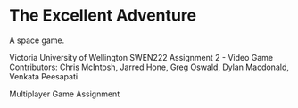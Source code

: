 The Excellent Adventure
========
A space game.

Victoria University of Wellington SWEN222 Assignment 2 - Video Game
Contributors: Chris McIntosh, Jarred Hone, Greg Oswald, Dylan Macdonald, Venkata Peesapati


Multiplayer Game Assignment
